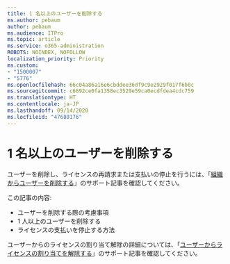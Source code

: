 ```yaml
---
title: 1 名以上のユーザーを削除する
ms.author: pebaum
author: pebaum
ms.audience: ITPro
ms.topic: article
ms.service: o365-administration
ROBOTS: NOINDEX, NOFOLLOW
localization_priority: Priority
ms.custom:
- "1500007"
- "5776"
ms.openlocfilehash: 66c04a86a16e6cbddee36df9c9e2929f017f6b0c
ms.sourcegitcommit: c6692ce0fa1358ec3529e59ca0ecdfdea4cdc759
ms.translationtype: HT
ms.contentlocale: ja-JP
ms.lasthandoff: 09/14/2020
ms.locfileid: "47680176"
---
```

# <a name="delete-one-or-more-users"></a>1 名以上のユーザーを削除する

ユーザーを削除し、ライセンスの再請求または支払いの停止を行うには、「[組織からユーザーを削除する](https://docs.microsoft.com/microsoft-365/admin/add-users/delete-a-user?view=o365-worldwide)」のサポート記事を確認してください。

この記事の内容:

- ユーザーを削除する際の考慮事項
- 1 人以上のユーザーを削除する
- ライセンスの支払いを停止する方法

ユーザーからのライセンスの割り当て解除の詳細については、「[ユーザーからライセンスの割り当てを解除する](https://docs.microsoft.com/microsoft-365/admin/manage/remove-licenses-from-users?view=o365-worldwide)」のサポート記事を確認してください。